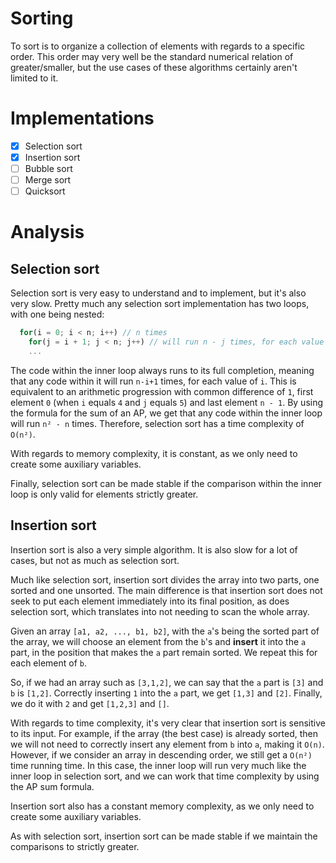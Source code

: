 # Sorting

To sort is to organize a collection of elements with regards to a specific
order. This order may very well be the standard numerical relation of
greater/smaller, but the use cases of these algorithms certainly aren't limited
to it.

# Implementations

- [x] Selection sort
- [x] Insertion sort
- [ ] Bubble sort
- [ ] Merge sort
- [ ] Quicksort

# Analysis

## Selection sort

Selection sort is very easy to understand and to implement, but it's also very
slow. Pretty much any selection sort implementation has two loops, with one
being nested:

```javascript
  for(i = 0; i < n; i++) // n times
    for(j = i + 1; j < n; j++) // will run n - j times, for each value of j
    ...
```

The code within the inner loop always runs to its full completion, meaning that
any code within it will run `n-i+1` times, for each value of `i`. This is
equivalent to an arithmetic progression with common difference of `1`, first
element `0` (when `i` equals `4` and `j` equals `5`) and last element `n - 1`.
By using the formula for the sum of an AP, we get that any code within the inner
loop will run `n² - n` times. Therefore, selection sort has a time complexity of
`O(n²)`.

With regards to memory complexity, it is constant, as we only need to create
some auxiliary variables.

Finally, selection sort can be made stable if the comparison within the inner
loop is only valid for elements strictly greater.

## Insertion sort

Insertion sort is also a very simple algorithm. It is also slow for a lot of
cases, but not as much as selection sort.

Much like selection sort, insertion sort divides the array into two parts, one
sorted and one unsorted. The main difference is that insertion sort does not
seek to put each element immediately into its final position, as does selection
sort, which translates into not needing to scan the whole array.

Given an array `[a1, a2, ..., b1, b2]`, with the `a`'s being the sorted part of
the array, we will choose an element from the `b`'s and **insert** it into the
`a` part, in the position that makes the `a` part remain sorted. We repeat this
for each element of `b`.

So, if we had an array such as `[3,1,2]`, we can say that the `a` part is `[3]`
and `b` is `[1,2]`. Correctly inserting `1` into the `a` part, we get `[1,3]`
and `[2]`. Finally, we do it with `2` and get `[1,2,3]` and `[]`.

With regards to time complexity, it's very clear that insertion sort is
sensitive to its input. For example, if the array (the best case) is already
sorted, then we will not need to correctly insert any element from `b` into `a`,
making it `O(n)`. However, if we consider an array in descending order, we still
get a `O(n²)` time running time. In this case, the inner loop will run very much
like the inner loop in selection sort, and we can work that time complexity by
using the AP sum formula.

Insertion sort also has a constant memory complexity, as we only need to create
some auxiliary variables.

As with selection sort, insertion sort can be made stable if we maintain the
comparisons to strictly greater.
